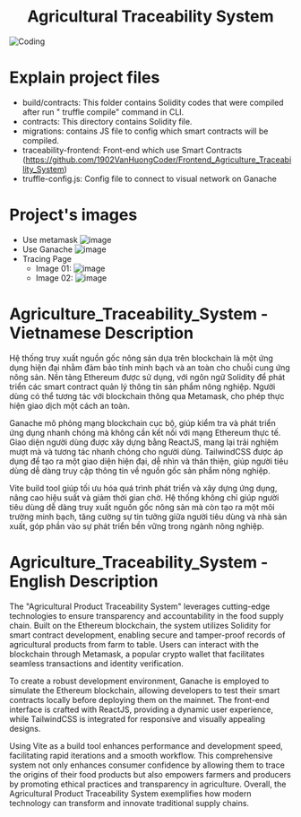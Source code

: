 <h1 align="center">Agricultural Traceability System </h1> 
<img align="center" alt="Coding" src="https://github.com/user-attachments/assets/aba5355e-8a5d-4d8e-b3ca-b97a01eae1ef" />

# Explain project files 
- build/contracts: This folder contains Solidity codes that were compiled after run " truffle compile" command in CLI.
- contracts: This directory contains Solidity file.
- migrations: contains JS file to config which smart contracts will be compiled.
- traceability-frontend:  Front-end which use Smart Contracts (https://github.com/1902VanHuongCoder/Frontend_Agriculture_Traceability_System)
- truffle-config.js: Config file to connect to visual network on Ganache

# Project's images 
- Use metamask
![image](https://github.com/user-attachments/assets/a66aa2b1-5f50-4a40-85a1-835713f3dd53)
- Use Ganache
![image](https://github.com/user-attachments/assets/28a86347-e0b8-4785-bbf6-38f0cd0022ad)
- Tracing Page
  + Image 01:
    ![image](https://github.com/user-attachments/assets/9b3af6bf-7937-458b-9eb9-f75d4012d2db)
  + Image 02:
    ![image](https://github.com/user-attachments/assets/87fff25e-bde5-49ee-add3-37e5678cdee7)

# Agriculture_Traceability_System - Vietnamese Description
Hệ thống truy xuất nguồn gốc nông sản dựa trên blockchain là một ứng dụng hiện đại nhằm đảm bảo tính minh bạch và an toàn cho chuỗi cung ứng nông sản. Nền tảng Ethereum được sử dụng, với ngôn ngữ Solidity để phát triển các smart contract quản lý thông tin sản phẩm nông nghiệp. Người dùng có thể tương tác với blockchain thông qua Metamask, cho phép thực hiện giao dịch một cách an toàn.

Ganache mô phỏng mạng blockchain cục bộ, giúp kiểm tra và phát triển ứng dụng nhanh chóng mà không cần kết nối với mạng Ethereum thực tế. Giao diện người dùng được xây dựng bằng ReactJS, mang lại trải nghiệm mượt mà và tương tác nhanh chóng cho người dùng. TailwindCSS được áp dụng để tạo ra một giao diện hiện đại, dễ nhìn và thân thiện, giúp người tiêu dùng dễ dàng truy cập thông tin về nguồn gốc sản phẩm nông nghiệp.

Vite build tool giúp tối ưu hóa quá trình phát triển và xây dựng ứng dụng, nâng cao hiệu suất và giảm thời gian chờ. Hệ thống không chỉ giúp người tiêu dùng dễ dàng truy xuất nguồn gốc nông sản mà còn tạo ra một môi trường minh bạch, tăng cường sự tin tưởng giữa người tiêu dùng và nhà sản xuất, góp phần vào sự phát triển bền vững trong ngành nông nghiệp.

# Agriculture_Traceability_System - English Description
The "Agricultural Product Traceability System" leverages cutting-edge technologies to ensure transparency and accountability in the food supply chain. Built on the Ethereum blockchain, the system utilizes Solidity for smart contract development, enabling secure and tamper-proof records of agricultural products from farm to table. Users can interact with the blockchain through Metamask, a popular crypto wallet that facilitates seamless transactions and identity verification.

To create a robust development environment, Ganache is employed to simulate the Ethereum blockchain, allowing developers to test their smart contracts locally before deploying them on the mainnet. The front-end interface is crafted with ReactJS, providing a dynamic user experience, while TailwindCSS is integrated for responsive and visually appealing designs.

Using Vite as a build tool enhances performance and development speed, facilitating rapid iterations and a smooth workflow. This comprehensive system not only enhances consumer confidence by allowing them to trace the origins of their food products but also empowers farmers and producers by promoting ethical practices and transparency in agriculture. Overall, the Agricultural Product Traceability System exemplifies how modern technology can transform and innovate traditional supply chains.
